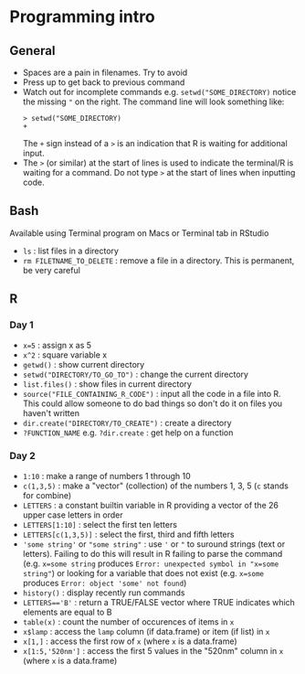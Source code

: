 # Programming intro
## General
* Spaces are a pain in filenames. Try to avoid
* Press up to get back to previous command
* Watch out for incomplete commands e.g. `setwd("SOME_DIRECTORY)` notice the missing `"` on the right. The command line will look something like:
  ```
  > setwd("SOME_DIRECTORY)
  + 
  ```
  The `+` sign instead of a `>` is an indication that R is waiting for additional input.
* The `>` (or similar) at the start of lines is used to indicate the terminal/R is waiting for a command. Do not type `>` at the start of lines when inputting code.


## Bash
Available using Terminal program on Macs or Terminal tab in RStudio
* `ls` : list files in a directory
* `rm FILETNAME_TO_DELETE` : remove a file in a directory. This is permanent, be very careful

## R
### Day 1
* `x=5` : assign x as 5
* `x^2` : square variable x 
* `getwd()` : show current directory
* `setwd("DIRECTORY/TO_GO_TO")` : change the current directory
* `list.files()` : show files in current directory
* `source("FILE_CONTAINING_R_CODE")` : input all the code in a file into R. This could allow someone to do bad things so don't do it on files you haven't written
* `dir.create("DIRECTORY/TO_CREATE")` : create a directory
* `?FUNCTION_NAME` e.g. `?dir.create` : get help on a function

### Day 2
* `1:10` : make a range of numbers 1 through 10
* `c(1,3,5)` : make a "vector" (collection) of the numbers 1, 3, 5 (`c` stands for combine)
* `LETTERS` : a constant builtin variable in R providing a vector of the 26 upper case letters in order
* `LETTERS[1:10]` : select the first ten letters
* `LETTERS[c(1,3,5)]` : select the first, third and fifth letters
* `'some string'` or `"some string"` : use `'` or  `"` to suround strings (text or letters). Failing to do this will result in R failing to parse the command (e.g. `x=some string` produces `Error: unexpected symbol in "x=some string"`) or looking for a variable that does not exist (e.g. `x=some` produces `Error: object 'some' not found`)
* `history()` : display recently run commands
* `LETTERS=='B'` : return a TRUE/FALSE vector where TRUE indicates which elements are equal to B
* `table(x)` : count the number of occurences of items in `x`
* `x$lamp` : access the `lamp` column (if data.frame) or item (if list) in `x`
* `x[1,]` : access the first row of `x` (where `x` is a data.frame)
* `x[1:5,'520nm']` : access the first 5 values in the "520nm" column in `x` (where `x` is a data.frame)
